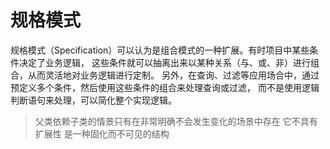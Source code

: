 # 规格模式

规格模式（Specification）可以认为是组合模式的一种扩展。有时项目中某些条件决定了业务逻辑，
这些条件就可以抽离出来以某种关系（与、或、非）进行组合，从而灵活地对业务逻辑进行定制。
另外，在查询、过滤等应用场合中，通过预定义多个条件，然后使用这些条件的组合来处理查询或过滤，
而不是使用逻辑判断语句来处理，可以简化整个实现逻辑。

>  父类依赖子类的情景只有在非常明确不会发生变化的场景中存在 它不具有扩展性 是一种固化而不可见的结构
